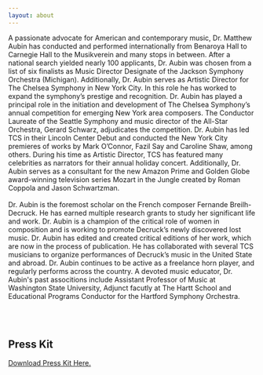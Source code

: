 ```yaml
---
layout: about
---
```

<p>
  <span class="drop-cap">A</span> passionate advocate for American and contemporary music, Dr. Matthew Aubin has conducted and performed internationally from Benaroya Hall to Carnegie Hall to the Musikverein and many stops in between. After a national search yielded nearly 100 applicants, Dr. Aubin was chosen from a list of six finalists as Music Director Designate of the Jackson Symphony Orchestra (Michigan). Additionally, Dr. Aubin serves as Artistic Director for The Chelsea Symphony in New York City. In this role he has worked to expand the symphony’s prestige and recognition. Dr. Aubin has played a principal role in the initiation and development of The Chelsea Symphony’s annual competition for emerging New York area composers. The Conductor Laureate of the Seattle Symphony and music director of the All-Star Orchestra, Gerard Schwarz, adjudicates the competition. Dr. Aubin has led TCS in their Lincoln Center Debut and conducted the New York City premieres of works by Mark O’Connor, Fazil Say and Caroline Shaw, among others. During his time as Artistic Director, TCS has featured many celebrities as narrators for their annual holiday concert. Additionally, Dr. Aubin serves as a consultant for the new Amazon Prime and Golden Globe award-winning television series Mozart in the Jungle created by Roman Coppola and Jason Schwartzman.<br/>
  <br/>
  Dr. Aubin is the foremost scholar on the French composer Fernande Breilh-Decruck. He has earned multiple research grants to study her significant life and work. Dr. Aubin is a champion of the critical role of women in composition and is working to promote Decruck’s newly discovered lost music. Dr. Aubin has edited and created critical editions of her work, which are now in the process of publication. He has collaborated with several TCS musicians to organize performances of Decruck’s music in the United State and abroad. Dr. Aubin continues to be active as a freelance horn player, and regularly performs across the country. A devoted music educator, Dr. Aubin's past associtions include Assistant Professor of Music at Washington State University, Adjunct facutly at The Hartt School and Educational Programs Conductor for the Hartford Symphony Orchestra. 
</p><br/>
<br/>
<h2>Press Kit</h2>
<p><a href="files/aubin_press_kit.zip" download>Download Press Kit Here.</a></p>

